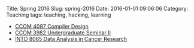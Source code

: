 Title: Spring 2016
Slug: spring-2016
Date: 2016-01-01 09:06:06
Category: Teaching
tags: teaching, hacking, learning

* [CCOM 4087 Compiler Design]({filename}/pages/teaching/compilers2016.rst)
* [CCOM 3982 Undergraduate Seminar II]({filename}/pages/teaching/seminar2.rst)
* [INTD 8065 Data Analysis in Cancer Research]({filename}/pages/teaching/data-cancer.md)
